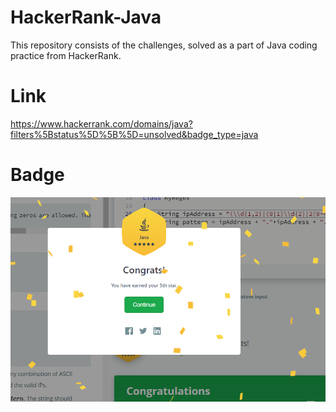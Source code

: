 # HackerRank-Java
This repository consists of the challenges, solved as a part of Java coding practice from HackerRank.

# Link
https://www.hackerrank.com/domains/java?filters%5Bstatus%5D%5B%5D=unsolved&badge_type=java

# Badge
![HackerRank_Java](https://github.com/Harini-Pavithra/HackerRank-Java/blob/main/HackerRank_Java.png)
